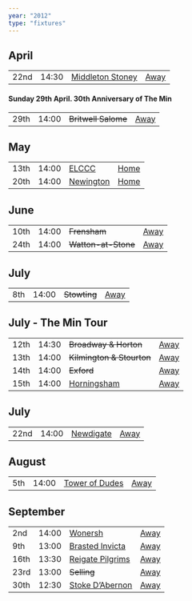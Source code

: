 ```yaml
---
year: "2012"
type: "fixtures"
---
```


## April

|  |  |  |  |
|:---|:---|:---|:---|
| 22nd | 14:30 | [Middleton Stoney](/2012/middleton-stoney) | [Away]() |

#### Sunday 29th April. 30th Anniversary of The Min

|  |  |  |  |
|:---|:---|:---|:---|
| 29th | 14:00 | <del>Britwell Salome</del> | [Away]() |

## May

|  |  |  |  |
|:---|:---|:---|:---|
| 13th | 14:00 | [ELCCC](/2012/elccc) | [Home](https://goo.gl/maps/w2skeCXwzZTEh7e26) |
| 20th | 14:00 | [Newington](/2012/newington) | [Home](https://goo.gl/maps/w2skeCXwzZTEh7e26) |

## June

|  |  |  |  |
|:---|:---|:---|:---|
| 10th | 14:00 | <del>Frensham</del> | [Away](https://goo.gl/maps/NKG1fHyPgmci55aGA) |
| 24th | 14:00 | <del>Watton-at-Stone</del> | [Away](https://goo.gl/maps/JPBQawMsjLgYtVHk9) |

## July

|  |  |  |  |
|:---|:---|:---|:---|
| 8th | 14:00 | <del>Stowting</del> | [Away](https://goo.gl/maps/A5HTfBKbD44fwSDq7) |

## July - The Min Tour

|  |  |  |  |
|:---|:---|:---|:---|
| 12th | 14:30 | <del>Broadway & Horton</del> | [Away](https://goo.gl/maps/orv3RETHUX95dBWv7) |
| 13th | 14:00 | <del>Kilmington & Stourton</del> | [Away]() |
| 14th | 14:00 | <del>Exford</del> | [Away]() |
| 15th | 14:00 | [Horningsham](/2012/horningsham) | [Away](https://goo.gl/maps/SNpXcsajYDXfjmff7) |

## July

|  |  |  |  |
|:---|:---|:---|:---|
| 22nd | 14:00 | [Newdigate](/2012/newdigate) | [Away](https://goo.gl/maps/kQnkUfc3MdtqLyvd8) |

## August

|  |  |  |  |
|:---|:---|:---|:---|
| 5th | 14:00 | [Tower of Dudes](/2012/tower-of-dudes) | [Away]() |

## September

|  |  |  |  |
|:---|:---|:---|:---|
| 2nd | 14:00 | [Wonersh](/2012/wonersh) | [Away]() |
| 9th | 13:00 | [Brasted Invicta](/2012/brasted-invicta) | [Away]() |
| 16th | 13:30 | [Reigate Pilgrims](/2012/reigate-pilgrims) | [Away]() |
| 23rd | 13:00 | <del>Selling</del> | [Away]() |
| 30th | 12:30 | [Stoke D’Abernon](/2012/stoke-dabernon) | [Away]() |

